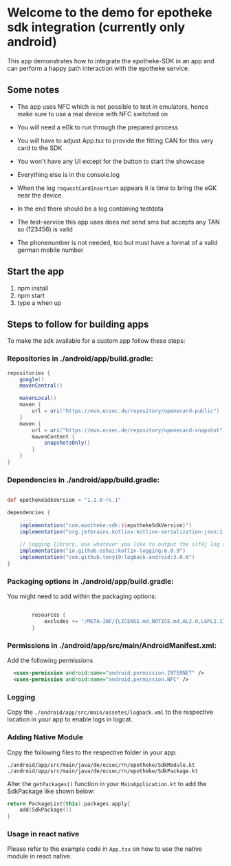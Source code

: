 # Welcome to the demo for epotheke sdk integration (currently only android)

This app demonstrates how to integrate the epotheke-SDK in an app and can perform a happy path interaction with the epotheke service.

## Some notes
- The app uses NFC which is not possible to test in emulators, hence make sure to use a real device with NFC switched on
- You will need a eGk to run through the prepared process
- You will have to adjust App.tsx to provide the fitting CAN for this very card to the SDK
- You won't have any UI except for the button to start the showcase
- Everything else is in the console.log

- When the log `requestCardInsertion` appears it is time to bring the eGK near the device. 
- In the end there should be a log containing testdata

- The test-service this app uses does not send sms but accepts any TAN so (123456) is valid
- The phonenumber is not needed, too but must have a format of a valid german mobile number
 
## Start the app  
1. npm install
2. npm start
3. type a when up 

## Steps to follow for building apps
To make the sdk available for a custom app follow these steps:  

### Repositories in ./android/app/build.gradle: 

```groovy 
repositories {
    google()
    mavenCentral()

    mavenLocal()
    maven {
        url = uri("https://mvn.ecsec.de/repository/openecard-public")
    }
    maven {
        url = uri("https://mvn.ecsec.de/repository/openecard-snapshot")
        mavenContent {
            snapshotsOnly()
        }
    }
}
```

### Dependencies in ./android/app/build.gradle: 

```groovy 

def epothekeSdkVersion = "1.1.0-rc.1"

dependencies {
     ... 
    implementation("com.epotheke:sdk:${epothekeSdkVersion}")
    implementation("org.jetbrains.kotlinx:kotlinx-serialization-json:1.6.+")
    
    // logging library, use whatever you like to output the slf4j log statements
    implementation("io.github.oshai:kotlin-logging:6.0.9")
    implementation("com.github.tony19:logback-android:3.0.0")
}

```

### Packaging options in ./android/app/build.gradle:
You might need to add within the packaging options:
```groovy

        resources {
            excludes += "/META-INF/{LICENSE.md,NOTICE.md,AL2.0,LGPL2.1}"
        }
```

### Permissions in ./android/app/src/main/AndroidManifest.xml:

Add the following permissions
```xml
  <uses-permission android:name="android.permission.INTERNET" />
  <uses-permission android:name="android.permission.NFC" />
```

### Logging
Copy the `./android/app/src/main/assetes/logback.xml` to the respective location in your app to enable logs in logcat.

### Adding Native Module
Copy the following files to the respective folder in your app: 

```
./android/app/src/main/java/de/ecsec/rn/epotheke/SdkModule.kt
./android/app/src/main/java/de/ecsec/rn/epotheke/SdkPackage.kt
```

Alter the `getPackages()` function in your `MainApplication.kt` to add the SdkPackage like shown below:

```kotlin
return PackageList(this).packages.apply{
    add(SdkPackage())
}
```

### Usage in react native

Please refer to the example code in `App.tsx` on how to use the native module in react native.
